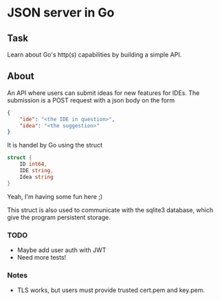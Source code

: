 # JSON server in Go

## Task
Learn about Go's http(s) capabilities by building a simple API.

## About
An API where users can submit ideas for new features for IDEs. The submission is a POST
request with a json body on the form
```json
{ 
    "ide": "<the IDE in question>",
    "idea": "<the suggestion>"
}
```

It is handel by Go using the struct  
```go
struct {  
    ID int64,  
    IDE string,  
    Idea string  
}  
```

Yeah, I'm having some fun here ;) 

This struct is also used to communicate with the sqlite3 database, which give the program persistent storage.

### TODO
* Maybe add user auth with JWT
* Need more tests!

### Notes
* TLS works, but users must provide trusted cert.pem and key.pem.